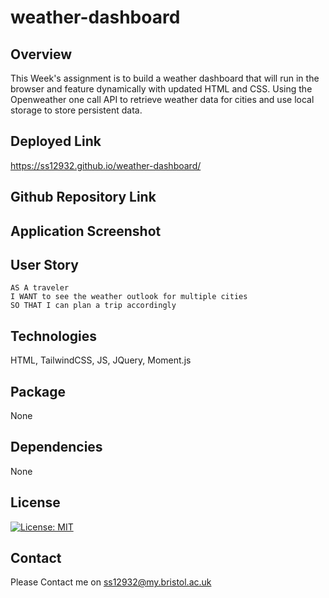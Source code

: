 # weather-dashboard

## Overview

This Week's assignment is to build a weather dashboard that will run in the browser and feature dynamically with updated HTML and CSS. Using the Openweather one call API to retrieve weather data for cities and use local storage to store persistent data.

## Deployed Link

https://ss12932.github.io/weather-dashboard/

## Github Repository Link

## Application Screenshot

## User Story

```
AS A traveler
I WANT to see the weather outlook for multiple cities
SO THAT I can plan a trip accordingly
```

## Technologies

HTML, TailwindCSS, JS, JQuery, Moment.js

## Package

None

## Dependencies

None

## License

[![License: MIT](https://img.shields.io/badge/License-MIT-yellow.svg)](https://opensource.org/licenses/MIT)

## Contact

Please Contact me on ss12932@my.bristol.ac.uk
